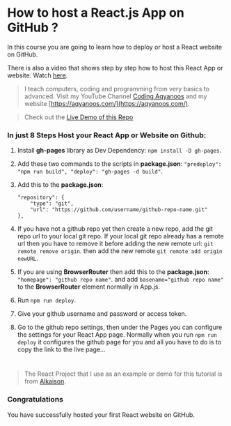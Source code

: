 # How to host a React.js App on GitHub ?


In this course you are going to learn how to deploy or host a React website on GitHub. 

There is also a video that shows step by step how to host this React App or website. Watch [here](https://youtu.be/-JtZH4E8FFs).

> I teach computers, coding and programming from very basics to advanced. Visit my YouTube Channel [Coding Aqyanoos](https://www.youtube.com/@CodingAqyanoos) and my website [https://aqyanoos.com/](https://aqyanoos.com/).


> Check out the [Live Demo of this Repo](https://coding-aqyanoos.github.io/host-a-react-app-github/)


### In just 8 Steps Host your React App or Website on Github:

1. Install __gh-pages__ library as Dev Dependency: `npm install -D gh-pages`.

2. Add these two commands to the scripts in __package.json__:  `"predeploy": "npm run build", "deploy": "gh-pages -d build"`.

3. Add this to the __package.json__:  
    ```
    "repository": {
        "type": "git",
        "url": "https://github.com/username/github-repo-name.git"
    },        

4. If you have not a github repo yet then create a new repo, add the git repo url to your local git repo. If your local git repo already has a remote url then you have to remove it before adding the new remote url: `git remote remove origin`. then add the new remote `git remote add origin newURL`.

5. If you are using __BrowserRouter__ then add this to the __package.json__: `"homepage": "github repo name"`. and add `basename="github repo name"` to the __BrowserRouter__ element normally in App.js.

6. Run `npm run deploy`.

7. Give your github username and password or access token.

8. Go to the github repo settings, then under the Pages you can configure the settings for your React App page. Normally when you run `npm run deploy` it configures the github page for you and all you have to do is to copy the link to the live page...


#


> The React Project that I use as an example or demo for this tutorial is from [Alkaison](https://github.com/alkaison).


### Congratulations

You have successfully hosted your first React website on GitHub.




